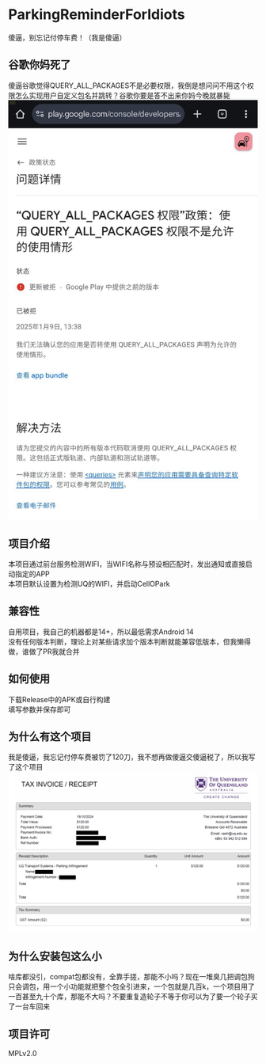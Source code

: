# ParkingReminderForIdiots
 傻逼，别忘记付停车费！（我是傻逼）

## 谷歌你妈死了
傻逼谷歌觉得QUERY_ALL_PACKAGES不是必要权限，我倒是想问问不用这个权限怎么实现用户自定义包名并跳转？谷歌你要是答不出来你妈今晚就暴毙  
![谷歌死妈](googlewcsndm.jpg)  

## 项目介绍
本项目通过前台服务检测WIFI，当WIFI名称与预设相匹配时，发出通知或直接启动指定的APP  
本项目默认设置为检测UQ的WIFI，并启动CellOPark 

## 兼容性
自用项目，我自己的机器都是14+，所以最低需求Android 14  
没有任何版本判断，理论上对某些请求加个版本判断就能兼容低版本，但我懒得做，谁做了PR我就合并  

## 如何使用
下载Release中的APK或自行构建  
填写参数并保存即可  

## 为什么有这个项目
我是傻逼，我忘记付停车费被罚了120刀，我不想再做傻逼交傻逼税了，所以我写了这个项目  
![血的教训](payment.png)  

## 为什么安装包这么小
啥库都没引，compat包都没有，全靠手搓，那能不小吗？现在一堆臭几把调包狗只会调包，用一个小功能就把整个包全引进来，一个包就是几百k，一个项目用了一百甚至九十个库，那能不大吗？不要重复造轮子不等于你可以为了要一个轮子买了一台车回来   

## 项目许可
MPLv2.0  
